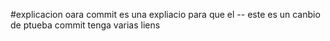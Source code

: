 #explicacion oara commit
es una expliacio para que el -- este es un canbio de ptueba commit tenga varias liens
